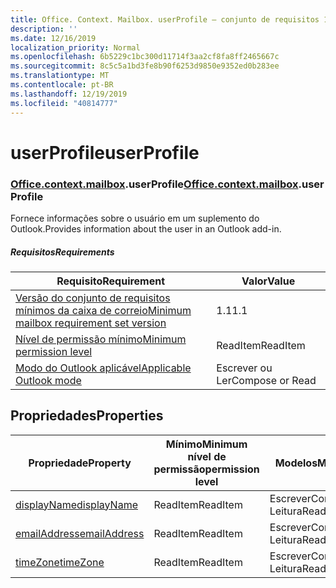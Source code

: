 ```yaml
---
title: Office. Context. Mailbox. userProfile – conjunto de requisitos 1,5
description: ''
ms.date: 12/16/2019
localization_priority: Normal
ms.openlocfilehash: 6b5229c1bc300d11714f3aa2cf8fa8ff2465667c
ms.sourcegitcommit: 8c5c5a1bd3fe8b90f6253d9850e9352ed0b283ee
ms.translationtype: MT
ms.contentlocale: pt-BR
ms.lasthandoff: 12/19/2019
ms.locfileid: "40814777"
---
```

# <a name="userprofile"></a><span data-ttu-id="79934-102">userProfile</span><span class="sxs-lookup"><span data-stu-id="79934-102">userProfile</span></span>

### <a name="officeofficemdcontextofficecontextmdmailboxofficecontextmailboxmduserprofile"></a><span data-ttu-id="79934-103">[Office](office.md)[.context](office.context.md)[.mailbox](office.context.mailbox.md).userProfile</span><span class="sxs-lookup"><span data-stu-id="79934-103">[Office](office.md)[.context](office.context.md)[.mailbox](office.context.mailbox.md).userProfile</span></span>

<span data-ttu-id="79934-104">Fornece informações sobre o usuário em um suplemento do Outlook.</span><span class="sxs-lookup"><span data-stu-id="79934-104">Provides information about the user in an Outlook add-in.</span></span>

##### <a name="requirements"></a><span data-ttu-id="79934-105">Requisitos</span><span class="sxs-lookup"><span data-stu-id="79934-105">Requirements</span></span>

|<span data-ttu-id="79934-106">Requisito</span><span class="sxs-lookup"><span data-stu-id="79934-106">Requirement</span></span>| <span data-ttu-id="79934-107">Valor</span><span class="sxs-lookup"><span data-stu-id="79934-107">Value</span></span>|
|---|---|
|[<span data-ttu-id="79934-108">Versão do conjunto de requisitos mínimos da caixa de correio</span><span class="sxs-lookup"><span data-stu-id="79934-108">Minimum mailbox requirement set version</span></span>](../../requirement-sets/outlook-api-requirement-sets.md)| <span data-ttu-id="79934-109">1.1</span><span class="sxs-lookup"><span data-stu-id="79934-109">1.1</span></span>|
|[<span data-ttu-id="79934-110">Nível de permissão mínimo</span><span class="sxs-lookup"><span data-stu-id="79934-110">Minimum permission level</span></span>](/outlook/add-ins/understanding-outlook-add-in-permissions)| <span data-ttu-id="79934-111">ReadItem</span><span class="sxs-lookup"><span data-stu-id="79934-111">ReadItem</span></span>|
|[<span data-ttu-id="79934-112">Modo do Outlook aplicável</span><span class="sxs-lookup"><span data-stu-id="79934-112">Applicable Outlook mode</span></span>](/outlook/add-ins/#extension-points)| <span data-ttu-id="79934-113">Escrever ou Ler</span><span class="sxs-lookup"><span data-stu-id="79934-113">Compose or Read</span></span>|

## <a name="properties"></a><span data-ttu-id="79934-114">Propriedades</span><span class="sxs-lookup"><span data-stu-id="79934-114">Properties</span></span>

| <span data-ttu-id="79934-115">Propriedade</span><span class="sxs-lookup"><span data-stu-id="79934-115">Property</span></span> | <span data-ttu-id="79934-116">Mínimo</span><span class="sxs-lookup"><span data-stu-id="79934-116">Minimum</span></span><br><span data-ttu-id="79934-117">nível de permissão</span><span class="sxs-lookup"><span data-stu-id="79934-117">permission level</span></span> | <span data-ttu-id="79934-118">Modelos</span><span class="sxs-lookup"><span data-stu-id="79934-118">Modes</span></span> | <span data-ttu-id="79934-119">Tipo de retorno</span><span class="sxs-lookup"><span data-stu-id="79934-119">Return type</span></span> | <span data-ttu-id="79934-120">Mínimo</span><span class="sxs-lookup"><span data-stu-id="79934-120">Minimum</span></span><br><span data-ttu-id="79934-121">conjunto de requisitos</span><span class="sxs-lookup"><span data-stu-id="79934-121">requirement set</span></span> |
|---|---|---|---|:---:|
| [<span data-ttu-id="79934-122">displayName</span><span class="sxs-lookup"><span data-stu-id="79934-122">displayName</span></span>](/javascript/api/outlook/office.userprofile?view=outlook-js-1.5#displayname) | <span data-ttu-id="79934-123">ReadItem</span><span class="sxs-lookup"><span data-stu-id="79934-123">ReadItem</span></span> | <span data-ttu-id="79934-124">Escrever</span><span class="sxs-lookup"><span data-stu-id="79934-124">Compose</span></span><br><span data-ttu-id="79934-125">Leitura</span><span class="sxs-lookup"><span data-stu-id="79934-125">Read</span></span> | <span data-ttu-id="79934-126">String</span><span class="sxs-lookup"><span data-stu-id="79934-126">String</span></span> | [<span data-ttu-id="79934-127">1.1</span><span class="sxs-lookup"><span data-stu-id="79934-127">1.1</span></span>](../requirement-set-1.1/outlook-requirement-set-1.1.md) |
| [<span data-ttu-id="79934-128">emailAddress</span><span class="sxs-lookup"><span data-stu-id="79934-128">emailAddress</span></span>](/javascript/api/outlook/office.userprofile?view=outlook-js-1.5#emailaddress) | <span data-ttu-id="79934-129">ReadItem</span><span class="sxs-lookup"><span data-stu-id="79934-129">ReadItem</span></span> | <span data-ttu-id="79934-130">Escrever</span><span class="sxs-lookup"><span data-stu-id="79934-130">Compose</span></span><br><span data-ttu-id="79934-131">Leitura</span><span class="sxs-lookup"><span data-stu-id="79934-131">Read</span></span> | <span data-ttu-id="79934-132">String</span><span class="sxs-lookup"><span data-stu-id="79934-132">String</span></span> | [<span data-ttu-id="79934-133">1.1</span><span class="sxs-lookup"><span data-stu-id="79934-133">1.1</span></span>](../requirement-set-1.1/outlook-requirement-set-1.1.md) |
| [<span data-ttu-id="79934-134">timeZone</span><span class="sxs-lookup"><span data-stu-id="79934-134">timeZone</span></span>](/javascript/api/outlook/office.userprofile?view=outlook-js-1.5#timezone) | <span data-ttu-id="79934-135">ReadItem</span><span class="sxs-lookup"><span data-stu-id="79934-135">ReadItem</span></span> | <span data-ttu-id="79934-136">Escrever</span><span class="sxs-lookup"><span data-stu-id="79934-136">Compose</span></span><br><span data-ttu-id="79934-137">Leitura</span><span class="sxs-lookup"><span data-stu-id="79934-137">Read</span></span> | <span data-ttu-id="79934-138">String</span><span class="sxs-lookup"><span data-stu-id="79934-138">String</span></span> | [<span data-ttu-id="79934-139">1.1</span><span class="sxs-lookup"><span data-stu-id="79934-139">1.1</span></span>](../requirement-set-1.1/outlook-requirement-set-1.1.md) |
